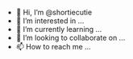 - 👋 Hi, I’m @shortiecutie
- 👀 I’m interested in ...
- 🌱 I’m currently learning ...
- 💞️ I’m looking to collaborate on ...
- 📫 How to reach me ...

<!---
shortiecutie/shortiecutie is a ✨ special ✨ repository because its `README.md` (this file) appears on your GitHub profile.
You can click the Preview link to take a look at your changes.
--->
